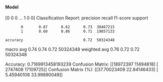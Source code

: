 #### Model
[0 0 0 ... 1 0 0]
Classification Report:
              precision    recall  f1-score   support

           0       0.87      0.62      0.73  30467215
           1       0.60      0.86      0.71  19857133

    accuracy                           0.72  50324348
   macro avg       0.74      0.74      0.72  50324348
weighted avg       0.76      0.72      0.72  50324348

Accuracy: 0.7169913458193239
Confusion Matrix:
[[18972397 11494818]
 [ 2747408 17109725]]
Confusion Matrix (%):
[[37.70023409 22.84146433]
 [ 5.45940108 33.99890049]]
